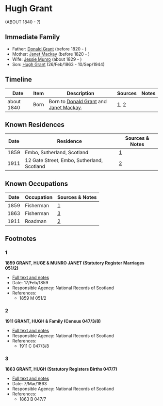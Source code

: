 ﻿---
layout: person
subject_key: i34164542
permalink: /people/i34164542
---

# Hugh Grant
(ABOUT 1840 - ?)

## Immediate Family

* Father: [Donald Grant](./@15156692@-donald-grant-b1820-d.md) (before 1820 - )
* Mother: [Janet Mackay](./@44945539@-janet-mackay-b1820-d.md) (before 1820 - )
* Wife: [Jessie Munro](./@41510480@-jessie-munro-b1829-d.md) (about 1829 - )
* Son: [Hugh Grant](./@31066628@-hugh-grant-b1863-2-26-d1944-9-10.md) (26/Feb/1863 - 10/Sep/1944)

## Timeline

Date | Item | Description | Sources | Notes
---|---|---|---|---
about 1840 | Born | Born to [Donald Grant](./@15156692@-donald-grant-b1820-d.md) and [Janet Mackay](./@44945539@-janet-mackay-b1820-d.md). | [1](#1), [2](#2) | 

## Known Residences

Date | Residence | Sources & Notes
---|---|---
1859 | Embo, Sutherland, Scotland | [1](#1)
1911 | 12 Gate Street, Embo, Sutherland, Scotland | [2](#2)

## Known Occupations

Date | Occupation | Sources & Notes
---|---|---
1859 | Fisherman | [1](#1)
1863 | Fisherman | [3](#3)
1911 | Roadman | [2](#2)

## Footnotes

### 1

**1859 GRANT, HUGE & MUNRO JANET (Statutory Register Marriages 051/2)**

* [Full text and notes](../sources/@78170305@-1859-grant,-huge-&-munro-janet-statutory-register-marriages-051-2-.md)
* Date: 17/Feb/1859
* Responsible Agency: National Records of Scotland
* References: 
  * 1859 M 051/2

### 2

**1911 GRANT, HUGH & Family (Census 047/3/8)**

* [Full text and notes](../sources/@72011177@-1911-grant,-hugh-&-family-census-047-3-8-.md)
* Responsible Agency: National Records of Scotland
* References: 
  * 1911 C 047/3/8

### 3

**1863 GRANT, HUGH (Statutory Registers Births 047/7)**

* [Full text and notes](../sources/@48209885@-1863-grant,-hugh-statutory-registers-births-047-7-.md)
* Date: 7/Mar/1863
* Responsible Agency: National Records of Scotland
* References: 
  * 1863 B 047/7

